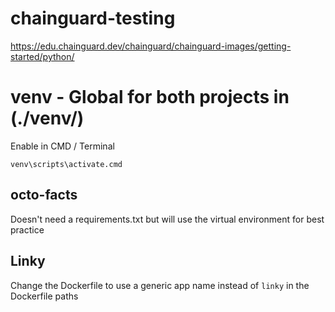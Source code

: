 # chainguard-testing
https://edu.chainguard.dev/chainguard/chainguard-images/getting-started/python/

# venv - Global for both projects in (./venv/)

Enable in CMD / Terminal
```
venv\scripts\activate.cmd
```

## octo-facts

Doesn't need a requirements.txt but will use the virtual environment for best practice

## Linky

Change the Dockerfile to use a generic app name instead of ```linky``` in the Dockerfile paths




